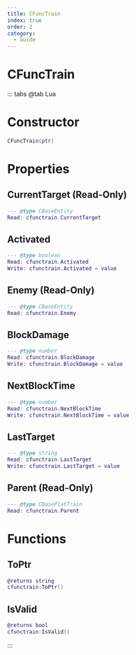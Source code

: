 ```yaml
---
title: CFuncTrain
index: true
order: 2
category:
  - Guide
---
```


# CFuncTrain

::: tabs
@tab Lua
# Constructor
```lua
CFuncTrain(ptr)
```
# Properties
## CurrentTarget (Read-Only)
```lua
--- @type CBaseEntity
Read: cfunctrain.CurrentTarget
```
## Activated 
```lua
--- @type boolean
Read: cfunctrain.Activated
Write: cfunctrain.Activated = value
```
## Enemy (Read-Only)
```lua
--- @type CBaseEntity
Read: cfunctrain.Enemy
```
## BlockDamage 
```lua
--- @type number
Read: cfunctrain.BlockDamage
Write: cfunctrain.BlockDamage = value
```
## NextBlockTime 
```lua
--- @type number
Read: cfunctrain.NextBlockTime
Write: cfunctrain.NextBlockTime = value
```
## LastTarget 
```lua
--- @type string
Read: cfunctrain.LastTarget
Write: cfunctrain.LastTarget = value
```
## Parent (Read-Only)
```lua
--- @type CBasePlatTrain
Read: cfunctrain.Parent
```
# Functions
## ToPtr
```lua
@returns string
cfunctrain:ToPtr()
```
## IsValid
```lua
@returns bool
cfunctrain:IsValid()
```

:::